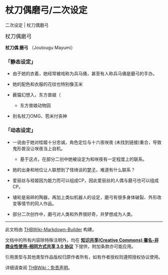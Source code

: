 # 杖刀偶磨弓/二次设定

<!-- source html: G:\repos\THBWiki-Markdown-Builder\THBWikiMarkdown\Temp\main\f\fb\ns0%3A%E6%9D%96%E5%88%80%E5%81%B6%E7%A3%A8%E5%BC%93%2F%E4%BA%8C%E6%AC%A1%E8%AE%BE%E5%AE%9A.html -->

二次设定 | 杖刀偶磨弓

  
<big>杖刀偶磨弓</big>  

 **杖刀偶 磨弓** （Joutougu Mayumi）
  


### 「静态设定」
- 由于她的衣着，她经常被戏称为兵马俑，甚至有人称兵马俑是磨弓的手办。
- 她的配色和衣服的花纹也特别像玉米
- 薮猫幻想入，东方兽娘（
  - 东方兽娘动物园

- 别名杖刀OMG、苞米付丧神


### 「动态设定」
- 一说由于她对桂姬十分忠诚，角色定位与十六夜咲夜 (未找到链接)重合，导致鬼形兽没让咲夜当上自机。
  - 基于这点，在部分二创中她被设定为和咲夜有一定程度上的联系。

- 她的出身和地位让人联想到了怪绮谈的[梦子](./梦子.md)，难道有什么联系？
- 爱丽丝与袿姬因为能力而可以组成CP，因此爱丽丝的人偶与磨弓也可以组成CP。
- 埴轮是易碎的陶器，再加上类似机器人的设定，磨弓有很多身体破裂、外形改变等情节的同人作品。
- 部分二次创作中，磨弓对人类和外界很好奇，并梦想成为人类。





---

此文档由 [THBWiki-Markdown-Builder](https://github.com/Delsin-Yu/THBWiki-Markdown-Builder) 构建。

文档中的所有内容除特殊注明外，均在 [**知识共享(Creative Commons) 署名-非商业性使用-相同方式共享 3.0 协议**](https://creativecommons.org/licenses/by-sa/3.0/deed.zh-hans) 下提供，附加条款亦可能应用。

引用类型与其他类型作品版权归原作者所有，如有作者授权则遵照授权协议使用。

详细请查阅 [THBWiki：免责声明](https://thbwiki.cc/THBWiki:%E5%85%8D%E8%B4%A3%E5%A3%B0%E6%98%8E)。

